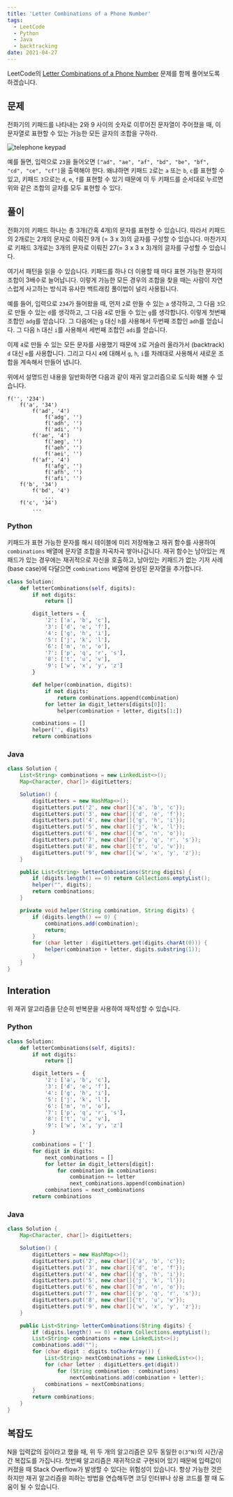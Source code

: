 ```yaml
---
title: 'Letter Combinations of a Phone Number'
tags:
  - LeetCode
  - Python
  - Java
  - backtracking
date: 2021-04-27
---
```


LeetCode의 [Letter Combinations of a Phone Number](https://leetcode.com/problems/letter-combinations-of-a-phone-number/) 문제를 함께 풀어보도록 하겠습니다.

## 문제

전화기의 키패드를 나타내는 2와 9 사이의 숫자로 이루어진 문자열이 주어졌을 때, 이 문자열로 표현할 수 있는 가능한 모든 글자의 조합을 구하라.

![telephone keypad](https://upload.wikimedia.org/wikipedia/commons/thumb/7/73/Telephone-keypad2.svg/200px-Telephone-keypad2.svg.png)

예를 들면, 입력으로 `23`을 들어오면 `["ad", "ae", "af", "bd", "be", "bf", "cd", "ce", "cf"]`을 출력해야 한다.
왜냐하면 키패드 `2`로는 `a` 또는 `b`, `c`를 표현할 수 있고, 키패드 `3`으로는 `d`, `e`, `f`를 표현할 수 있기 때문에 이 두 키패드를 순서대로 누르면 위와 같은 조합의 글자를 모두 표현할 수 있다.

## 풀이

전화기의 키패드 하나는 총 3개(간혹 4개)의 문자를 표현할 수 있습니다. 따라서 키패드의 2개로는 2개의 문자로 이뤄진 9개 (= 3 x 3)의 글자를 구성할 수 있습니다. 마찬가지로 키패드 3개로는 3개의 문자로 이뤄진 27(= 3 x 3 x 3)개의 글자를 구성할 수 있습니다.

여기서 패턴을 읽을 수 있습니다. 키패드를 하나 더 이용할 때 마다 표현 가능한 문자의 조합이 3배수로 늘어납니다. 이렇게 가능한 모든 경우의 조합을 찾을 때는 사람이 자연스럽게 사고하는 방식과 유사한 백트래킹 풀이법이 널리 사용됩니다.

예를 들어, 입력으로 `234`가 들어왔을 때, 먼저 `2`로 만들 수 있는 `a` 생각하고, 그 다음 `3`으로 만들 수 있는 `d`를 생각하고, 그 다음 `4`로 만들 수 있는 `g`를 생각합니다. 이렇게 첫번째 조합인 `adg`를 얻습니다. 그 다음에는 `g` 대신 `h`를 사용해서 두번째 조합인 `adh`를 얻습니다. 그 다음 `h` 대신 `i`를 사용해서 세번째 조합인 `adi`를 얻습니다.

이제 `4`로 만들 수 있는 모든 문자를 사용했기 때문에 `3`로 거슬러 올라가서 (backtrack) `d` 대신 `e`를 사용합니다. 그리고 다시 `4`에 대해서 `g`, `h`, `i`를 차례대로 사용해서 새로운 조합을 계속해서 만들어 냅니다.

위에서 설명드린 내용을 일반화하면 다음과 같이 재귀 알고리즘으로 도식화 해볼 수 있습니다.

```
f('', '234')
    f('a', '34')
        f('ad', '4')
            f('adg', '')
            f('adh', '')
            f('adi', '')
        f('ae', '4')
            f('aeg', '')
            f('aeh', '')
            f('aei', '')
        f('af', '4')
            f('afg', '')
            f('afh', '')
            f('afi', '')
    f('b', '34')
        f('bd', '4')
            ...
    f('c', '34')
        ...
```

### Python

키패드가 표현 가능한 문자를 해시 테이블에 미리 저장해놓고 재귀 함수를 사용하여 `combinations` 배열에 문자열 조합을 차곡차곡 쌓아나갑니다.
재귀 함수는 남아있는 캐패드가 있는 경우에는 재귀적으로 자신을 호출하고, 남아있는 키패드가 없는 기저 사례(base case)에 다달으면 `combinations` 배열에 완성된 문자열을 추가합니다.

```py
class Solution:
    def letterCombinations(self, digits):
        if not digits:
            return []

        digit_letters = {
            '2': ['a', 'b', 'c'],
            '3': ['d', 'e', 'f'],
            '4': ['g', 'h', 'i'],
            '5': ['j', 'k', 'l'],
            '6': ['m', 'n', 'o'],
            '7': ['p', 'q', 'r', 's'],
            '8': ['t', 'u', 'v'],
            '9': ['w', 'x', 'y', 'z']
        }

        def helper(combination, digits):
            if not digits:
                return combinations.append(combination)
            for letter in digit_letters[digits[0]]:
                helper(combination + letter, digits[1:])

        combinations = []
        helper('', digits)
        return combinations
```

### Java

```java
class Solution {
    List<String> combinations = new LinkedList<>();
    Map<Character, char[]> digitLetters;

    Solution() {
        digitLetters = new HashMap<>();
        digitLetters.put('2', new char[]{'a', 'b', 'c'});
        digitLetters.put('3', new char[]{'d', 'e', 'f'});
        digitLetters.put('4', new char[]{'g', 'h', 'i'});
        digitLetters.put('5', new char[]{'j', 'k', 'l'});
        digitLetters.put('6', new char[]{'m', 'n', 'o'});
        digitLetters.put('7', new char[]{'p', 'q', 'r', 's'});
        digitLetters.put('8', new char[]{'t', 'u', 'v'});
        digitLetters.put('9', new char[]{'w', 'x', 'y', 'z'});
    }

    public List<String> letterCombinations(String digits) {
        if (digits.length() == 0) return Collections.emptyList();
        helper("", digits);
        return combinations;
    }

    private void helper(String combination, String digits) {
        if (digits.length() == 0) {
            combinations.add(combination);
            return;
        }
        for (char letter : digitLetters.get(digits.charAt(0))) {
            helper(combination + letter, digits.substring(1));
        }
    }
}
```

## Interation

위 재귀 알고리즘을 단순히 반복문을 사용하여 재작성할 수 있습니다.

### Python

```py
class Solution:
    def letterCombinations(self, digits):
        if not digits:
            return []

        digit_letters = {
            '2': ['a', 'b', 'c'],
            '3': ['d', 'e', 'f'],
            '4': ['g', 'h', 'i'],
            '5': ['j', 'k', 'l'],
            '6': ['m', 'n', 'o'],
            '7': ['p', 'q', 'r', 's'],
            '8': ['t', 'u', 'v'],
            '9': ['w', 'x', 'y', 'z']
        }

        combinations = ['']
        for digit in digits:
            next_combinations = []
            for letter in digit_letters[digit]:
                for combination in combinations:
                    combination += letter
                    next_combinations.append(combination)
            combinations = next_combinations
        return combinations
```

### Java

```java
class Solution {
    Map<Character, char[]> digitLetters;

    Solution() {
        digitLetters = new HashMap<>();
        digitLetters.put('2', new char[]{'a', 'b', 'c'});
        digitLetters.put('3', new char[]{'d', 'e', 'f'});
        digitLetters.put('4', new char[]{'g', 'h', 'i'});
        digitLetters.put('5', new char[]{'j', 'k', 'l'});
        digitLetters.put('6', new char[]{'m', 'n', 'o'});
        digitLetters.put('7', new char[]{'p', 'q', 'r', 's'});
        digitLetters.put('8', new char[]{'t', 'u', 'v'});
        digitLetters.put('9', new char[]{'w', 'x', 'y', 'z'});
    }

    public List<String> letterCombinations(String digits) {
        if (digits.length() == 0) return Collections.emptyList();
        List<String> combinations = new LinkedList<>();
        combinations.add("");
        for (char digit : digits.toCharArray()) {
            List<String> nextCombinations = new LinkedList<>();
            for (char letter : digitLetters.get(digit))
                for (String combination : combinations)
                    nextCombinations.add(combination + letter);
            combinations = nextCombinations;
        }
        return combinations;
    }
}

```

## 복잡도

N을 입력값의 길이라고 했을 때, 위 두 개의 알고리즘은 모두 동일한 `O(3^N)`의 시간/공간 복잡도를 가집니다.
첫번째 알고리즘은 재귀적으로 구현되어 있기 때문에 입력값이 커졌을 때 Stack Overflow가 발생할 수 있다는 위험성이 있습니다.
항상 가능한 것은 하지만 재귀 알고리즘을 피하는 방법을 연습해두면 코딩 인터뷰나 상용 코드를 짤 때 도움이 될 수 있습니다.
